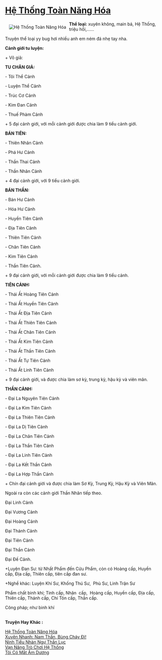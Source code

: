 <a href="https://utruyen.com/truyen/he-thong-toan-nang-hoa/19223/" title="Hệ Thống Toàn Năng Hóa"><h1>Hệ Thống Toàn Năng Hóa</h1></a><div style="display:table"><img align="right" style="float: left; padding: 10px;" src="https://utruyen.com/images/story/200x260/he-thong-toan-nang-hoa.jpg" alt="Hệ Thống Toàn Năng Hóa"><b>Thể loại:</b> xuyên không, main bá, Hệ Thống, triệu hồi,......<p></p>Truyện thể loại yy bug hơi nhiều anh em ném đá nhẹ tay nha.<p></p><b>Cảnh giới tu luyện:</b><p></p>+ Võ giả:<p></p><b>TU CHÂN GIẢ:</b><p></p>- Tôi Thể Cảnh<p></p>- Luyện Thể Cảnh<p></p>- Trúc Cơ Cảnh<p></p>- Kim Đan Cảnh<p></p>- Thuế Phàm Cảnh<p></p>+ 5 đại cảnh giới, với mỗi cảnh giới được chia làm 9 tiểu cảnh giới.<p></p><b>BÁN TIÊN:</b><p></p>- Thiên Nhân Cảnh<p></p>- Phá Hư Cảnh<p></p>- Thần Thai Cảnh<p></p>- Thần Nhân Cảnh<p></p>+ 4 đại cảnh giới, với 9 tiểu cảnh giới.<p></p><b>BÁN THẦN:</b><p></p>- Bán Hư Cảnh <p></p>- Hóa Hư Cảnh<p></p>- Huyền Tiên Cảnh<p></p>- Địa Tiên Cảnh<p></p>- Thiên Tiên Cảnh<p></p>- Chân Tiên Cảnh<p></p>- Kim Tiên Cảnh<p></p>- Thần Tiên Cảnh.<p></p>+ 9 đại cảnh giới, với mỗi cảnh giới được chia làm 9 tiểu cảnh. <p></p><b>TIÊN CẢNH:</b><p></p>- Thái Ất Hoàng Tiên Cảnh<p></p>- Thái Ất Huyền Tiên Cảnh <p></p>- Thái Ất Địa Tiên Cảnh<p></p>- Thái Ất Thiên Tiên Cảnh<p></p>- Thái Ất Chân Tiên Cảnh<p></p>- Thái Ất Kim Tiên Cảnh<p></p>- Thái Ất Thần Tiên Cảnh<p></p>- Thái Ất Tự Tiên Cảnh<p></p>- Thái Ất Linh Tiên Cảnh<p></p>+ 9 đại cảnh giới, và được chia làm sơ kỳ, trung kỳ, hậu kỳ và viên mãn. <p></p><b>THẦN CẢNH:</b><p></p>- Đại La Nguyên Tiên Cảnh<p></p>- Đại La Kim Tiên Cảnh<p></p>- Đại La Thiên Tiên Cảnh<p></p>- Đại La Dị Tiên Cảnh<p></p>- Đại La Chân Tiên Cảnh<p></p>- Đại La Thần Tiên Cảnh<p></p>- Đại La Linh Tiên Cảnh<p></p>- Đại La Kết Thần Cảnh<p></p>- Đại La Hợp Thần Cảnh <p></p>+ Chín đại cảnh giới và được chia làm Sơ Kỳ, Trung Kỳ, Hậu Kỳ và Viên Mãn. <p></p>Ngoài ra còn các cảnh giới Thần Nhân tiếp theo.<p></p>Đại Linh Cảnh <p></p>Đại Vương Cảnh <p></p>Đại Hoàng Cảnh <p></p>Đại Thánh Cảnh <p></p>Đại Tiên Cảnh <p></p>Đại Thần Cảnh <p></p>Đại Đế Cảnh. <p></p>+Luyện Đan Sư: từ Nhất Phẩm đến Cửu Phẩm, còn có Hoàng cấp, Huyền cấp, Địa cấp, Thiên cấp, tiên cấp đan sư.<p></p>+Nghề khác: Luyện Khí Sư, Khống Thú Sư,  Phù Sư, Linh Trận Sư <p></p>Phẩm chất binh khí; Tinh cấp, Nhân  cấp,  Hoàng cấp, Huyền cấp, Địa cấp, Thiên cấp, Thánh cấp, Chí Tôn cấp, Thần cấp.<p></p>Công pháp; như binh khí</div><p><br><b>Truyện Hay Khác :</b></p><a href="https://utruyen.com/truyen/he-thong-toan-nang-hoa/19223/" alt="Hệ Thống Toàn Năng Hóa">Hệ Thống Toàn Năng Hóa</a><br/><a href="https://utruyen.com/truyen/xuyen-nhanh-nam-than-bung-chay-di/17066/" alt="Xuyên Nhanh: Nam Thần, Bùng Cháy Đi!">Xuyên Nhanh: Nam Thần, Bùng Cháy Đi!</a><br/><a href="https://github.com/quanluxury/ngontinh_top100/tree/master/17366" alt="Ninh Tiểu Nhàn Ngự Thần Lục">Ninh Tiểu Nhàn Ngự Thần Lục</a><br/><a href="https://github.com/quanluxury/ngontinh_top100/tree/master/19274" alt="Vạn Năng Trò Chơi Hệ Thống">Vạn Năng Trò Chơi Hệ Thống</a><br/><a href="https://images.google.kr/url?q=https%3A%2F%2Futruyen.com%2Ftruyen%2Ftoi-co-mat-am-duong%2F19019%2F" alt="Tôi Có Mắt Âm Dương">Tôi Có Mắt Âm Dương</a><br/>